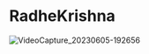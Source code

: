 # RadheKrishna
![VideoCapture_20230605-192656](https://github.com/JP5402/RadheKrishna/assets/96952182/03453fc2-37f4-4c02-a59a-f4c109eadf9a)
